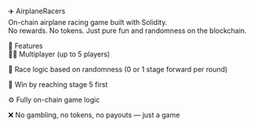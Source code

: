  ✈️ AirplaneRacers         
On-chain airplane racing game built with Solidity.       
No rewards. No tokens. Just pure fun and randomness on the blockchain.         
       
🧩 Features       
👨‍✈️ Multiplayer (up to 5 players)            
           
🔄 Race logic based on randomness (0 or 1 stage forward per round)  
   
🏁 Win by reaching stage 5 first    
        
⚙️ Fully on-chain game logic     
      
❌ No gambling, no tokens, no payouts — just a game     
  
